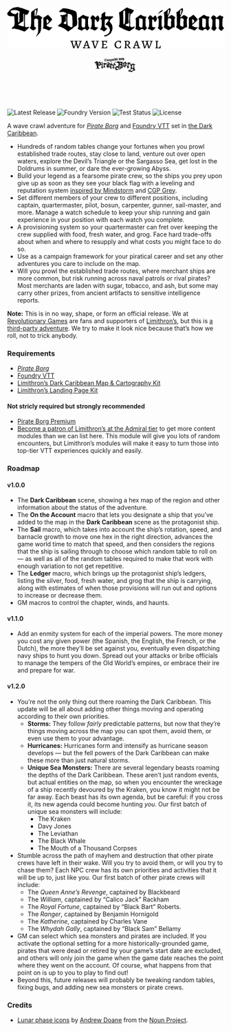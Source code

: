 <br /><br /><br /><br />
<div align="center">
<picture>
  <source media="(prefers-color-scheme: dark)" srcset="https://raw.githubusercontent.com/revolutionarygamesco/darkcaribbeanwavecrawl/refs/heads/main/static/title.dark.png">
  <source media="(prefers-color-scheme: light)" srcset="https://raw.githubusercontent.com/revolutionarygamesco/darkcaribbeanwavecrawl/refs/heads/main/static/title.light.png">
  <img alt="The Dark Caribbean Wave Crawl" src="https://raw.githubusercontent.com/revolutionarygamesco/darkcaribbeanwavecrawl/refs/heads/main/static/title.light.png">
</picture>
<br /><br />
<picture>
  <source media="(prefers-color-scheme: dark)" srcset="https://raw.githubusercontent.com/revolutionarygamesco/darkcaribbeanwavecrawl/refs/heads/main/static/pirate-borg-compatible.dark.png">
  <source media="(prefers-color-scheme: light)" srcset="https://raw.githubusercontent.com/revolutionarygamesco/darkcaribbeanwavecrawl/refs/heads/main/static/pirate-borg-compatible.light.png">
  <img alt="Compatible with Pirate Borg" src="https://raw.githubusercontent.com/revolutionarygamesco/darkcaribbeanwavecrawl/refs/heads/main/static/pirate-borg-compatible.light.png" width="20%">
</picture>
</div>
<br /><br /><br /><br />

![Latest Release](https://img.shields.io/github/v/release/revolutionarygamesco/darkcaribbeanwavecrawl?label=Latest+release&style=for-the-badge)
![Foundry Version](https://img.shields.io/badge/Foundry-v13-informational?label=Foundry+version&style=for-the-badge)
![Test Status](https://img.shields.io/github/actions/workflow/status/revolutionarygamesco/darkcaribbeanwavecrawl/test.yml?label=Test+status&style=for-the-badge)
![License](https://img.shields.io/github/license/revolutionarygamesco/darkcaribbeanwavecrawl?style=for-the-badge)



A wave crawl adventure for
_[Pirate Borg](https://www.limithron.com/pirateborg)_
and [Foundry VTT](https://foundryvtt.com/)
set in [the Dark Caribbean](https://www.limithron.com/darkcaribbean).

* Hundreds of random tables change your fortunes when
  you prowl established trade routes, stay close to land,
  venture out over open waters, explore the Devil’s Triangle
  or the Sargasso Sea, get lost in the Doldrums in summer,
  or dare the ever-growing Abyss.
* Build your legend as a fearsome pirate crew, so the ships
  you prey upon give up as soon as they see your black flag
  with a leveling and reputation system
  [inspired by Mindstorm](https://www.mindstormpress.com/ringing-the-bell)
  and [CGP Grey](https://youtu.be/3YFeE1eDlD0?si=8N4pv6rpoewCfAyt).
* Set different members of your crew to different positions,
  including captain, quartermaster, pilot, bosun, carpenter,
  gunner, sail-master, and more. Manage a watch schedule to
  keep your ship running and gain experience in your position
  with each watch you complete.
* A provisioning system so your quartermaster can fret over
  keeping the crew supplied with food, fresh water, and
  grog. Face hard trade-offs about when and where to
  resupply and what costs you might face to do so.
* Use as a campaign framework for your piratical career
  and set any other adventures you care to include on
  the map.
* Will you prowl the established trade routes, where
  merchant ships are more common, but risk running
  across naval patrols or rival pirates? Most merchants
  are laden with sugar, tobacco, and ash, but some
  may carry other prizes, from ancient artifacts to
  sensitive intelligence reports.

**Note:** This is in no way, shape, or form an
official release. We at [Revolutionary Games](https://revolutionarygames.co/)
are fans and supporters of [Limithron’s](https://www.limithron.com/),
but this is [a third-party adventure](https://www.limithron.com/license).
We try to make it look nice because that’s how we roll,
not to trick anybody.

### Requirements

* _[Pirate Borg](https://foundryvtt.com/packages/pirateborg)_
* [Foundry VTT](https://foundryvtt.com/)
* [Limithron’s Dark Caribbean Map & Cartography Kit](https://www.limithron.com/dark-caribbean-map)
* [Limithron’s Landing Page Kit](https://www.limithron.com/landing-page-kit)

#### Not stricly required but strongly recommended

* [Pirate Borg Premium](https://foundryvtt.com/packages/pirate-borg-premium)
* [Become a patron of Limithron’s at the Admiral tier](https://www.patreon.com/posts/limithrons-table-41712155)
  to get more content modules than we can list here. This module will
  give you lots of random encounters, but Limithron’s modules
  will make it easy to turn those into top-tier VTT experiences
  quickly and easily.

### Roadmap

#### v1.0.0

* The **Dark Caribbean** scene, showing a hex map of the
  region and other information about the status of the
  adventure.
* The **On the Account** macro that lets you designate a
  ship that you’ve added to the map in the **Dark Caribbean**
  scene as the protagonist ship.
* The **Sail** macro, which takes into account the ship’s
  rotation, speed, and barnacle growth to move one hex in
  the right direction, advances the game world time to
  match that speed, and then considers the regions that the
  ship is sailing through to choose which random table to
  roll on — as well as all of the random tables required
  to make that work with enough variation to not get
  repetitive.
* The **Ledger** macro, which brings up the protagonist
  ship’s ledgers, listing the silver, food, fresh water,
  and grog that the ship is carrying, along with estimates
  of when those provisions will run out and options to
  increase or decrease them.
* GM macros to control the chapter, winds, and haunts.

#### v1.1.0

* Add an enmity system for each of the imperial powers.
  The more money you cost any given power (the Spanish, the
  English, the French, or the Dutch), the more they’ll be
  set against you, eventually even dispatching navy ships
  to hunt you down. Spread out your attacks or bribe officials
  to manage the tempers of the Old World’s empires, or
  embrace their ire and prepare for war.

#### v1.2.0

* You’re not the only thing out there roaming the
  Dark Caribbean. This update will be all about adding
  other things moving and operating according to their
  own priorities.
  * **Storms:** They follow _fairly_ predictable patterns,
    but now that they’re things moving across the map you
    can spot them, avoid them, or even use them to your
    advantage.
  * **Hurricanes:** Hurricanes form and intensify as
    hurricane season develops — but the fell powers of
    the Dark Caribbean can make these more than just
    natural storms.
  * **Unique Sea Monsters:** There are several legendary
    beasts roaming the depths of the Dark Caribbean. These
    aren’t just random events, but actual entities on the
    map, so when you encounter the wreckage of a ship
    recently devoured by the Kraken, you know it might not
    be far away. Each beast has its own agenda, but be
    careful: if you cross it, its new agenda could become
    hunting _you_. Our first batch of unique sea monsters
    will include:
    * The Kraken
    * Davy Jones
    * The Leviathan
    * The Black Whale
    * The Mouth of a Thousand Corpses
* Stumble across the path of mayhem and destruction that
  other pirate crews have left in their wake. Will you
  try to avoid them, or will you try to chase them? Each
  NPC crew has its own priorities and activities that it
  will be up to, just like you. Our first batch of other
  pirate crews will include:
  * The _Queen Anne’s Revenge_, captained by Blackbeard
  * The _William_, captained by “Calico Jack” Rackham
  * The _Royal Fortune_, captained by “Black Bart” Roberts.
  * The _Ranger_, captained by Benjamin Hornigold
  * The _Katherine_, captained by Charles Vane
  * The _Whydah Gally_, captained by “Black Sam” Bellamy
* GM can select which sea monsters and pirates are
  included. If you activate the optional setting for a
  more historically-grounded game, pirates that were dead
  or retired by your game’s start date are excluded, and
  others will only join the game when the game date reaches
  the point where they went on the account. Of course, what
  happens from that point on is up to you to play to find out!
* Beyond this, future releases will probably be tweaking
  random tables, fixing bugs, and adding new sea monsters or
  pirate crews.

### Credits

* [Lunar phase icons](https://thenounproject.com/icon/moon-phases-1129569/) by [Andrew Doane](https://thenounproject.com/creator/andydoane/) from the [Noun Project](https://thenounproject.com/).